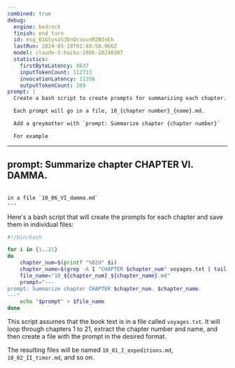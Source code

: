 ```yaml
---
combined: true
debug:
  engine: bedrock
  finish: end_turn
  id: msg_01GtysaS3DnQcsounM2B3nEk
  lastRun: 2024-05-28T01:48:58.966Z
  model: claude-3-haiku-200k-20240307
  statistics:
    firstByteLatency: 8637
    inputTokenCount: 112733
    invocationLatency: 11356
    outputTokenCount: 269
prompt: |
  Create a bash script to create prompts for summarizing each chapter.

  Each prompt will go in a file, 10_{chapter number}_{name}.md.

  Add a greymatter with `prompt: Summarize chapter {chapter number}`

  For example

  ```
  ---
  prompt: Summarize chapter CHAPTER VI. DAMMA.
  ---
  ```

  in a file `10_06_VI_damma.md`
---
```


Here's a bash script that will create the prompts for each chapter and save them in individual files:

```bash
#!/bin/bash

for i in {1..21}
do
    chapter_num=$(printf "%02d" $i)
    chapter_name=$(grep -A 1 "CHAPTER $chapter_num" voyages.txt | tail -n 1 | sed 's/\./\n/g' | awk -F'.' '{print $2}' | sed 's/^ //')
    file_name="10_${chapter_num}_${chapter_name}.md"
    prompt="---
prompt: Summarize chapter CHAPTER $chapter_num. $chapter_name.
---"
    echo "$prompt" > $file_name
done
```

This script assumes that the book text is in a file called `voyages.txt`. It will loop through chapters 1 to 21, extract the chapter number and name, and then create a file with the prompt in the desired format.

The resulting files will be named `10_01_I_expeditions.md`, `10_02_II_timor.md`, and so on.